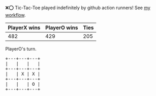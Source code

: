 :x::o: Tic-Tac-Toe played indefinitely by github action runners! See [my workflow](.github/workflows/play.yaml).

|PlayerX wins|PlayerO wins|Ties|
|-|-|-|
|482|429|205|

PlayerO's turn.

<pre>
+---+---+---+
|   |   |   |
+---+---+---+
|   | X | X |
+---+---+---+
|   |   | O |
+---+---+---+
</pre>